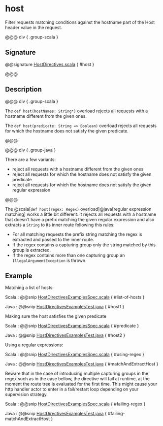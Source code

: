 # host

Filter requests matching conditions against the hostname part of the Host header value
in the request.

@@@ div { .group-scala }

## Signature

@@signature [HostDirectives.scala](/akka-http/src/main/scala/akka/http/scaladsl/server/directives/HostDirectives.scala) { #host }

@@@

## Description

@@@ div { .group-scala }

The `def host(hostNames: String*)` overload rejects all requests with a hostname different from the given ones.

The `def host(predicate: String => Boolean)` overload rejects all requests for which the hostname does
not satisfy the given predicate.

@@@

@@@ div { .group-java }

There are a few variants:

 * reject all requests with a hostname different from the given ones
 * reject all requests for which the hostname does not satisfy the given predicate
 * reject all requests for which the hostname does not satisfy the given regular expression

@@@

The @scala[`def host(regex: Regex)` overload]@java[regular expression matching] works a little bit different: it rejects all requests with a hostname
that doesn't have a prefix matching the given regular expression and also extracts a `String` to its
inner route following this rules:

>
 * For all matching requests the prefix string matching the regex is extracted and passed to the inner route.
 * If the regex contains a capturing group only the string matched by this group is extracted.
 * If the regex contains more than one capturing group an `IllegalArgumentException` is thrown.

## Example

Matching a list of hosts:

Scala
:  @@snip [HostDirectivesExamplesSpec.scala]($test$/scala/docs/http/scaladsl/server/directives/HostDirectivesExamplesSpec.scala) { #list-of-hosts }

Java
:  @@snip [HostDirectivesExamplesTest.java]($test$/java/docs/http/javadsl/server/directives/HostDirectivesExamplesTest.java) { #host1 }

Making sure the host satisfies the given predicate

Scala
:  @@snip [HostDirectivesExamplesSpec.scala]($test$/scala/docs/http/scaladsl/server/directives/HostDirectivesExamplesSpec.scala) { #predicate }

Java
:  @@snip [HostDirectivesExamplesTest.java]($test$/java/docs/http/javadsl/server/directives/HostDirectivesExamplesTest.java) { #host2 }

Using a regular expressions:

Scala
:  @@snip [HostDirectivesExamplesSpec.scala]($test$/scala/docs/http/scaladsl/server/directives/HostDirectivesExamplesSpec.scala) { #using-regex }

Java
:  @@snip [HostDirectivesExamplesTest.java]($test$/java/docs/http/javadsl/server/directives/HostDirectivesExamplesTest.java) { #matchAndExtractHost }

Beware that in the case of introducing multiple capturing groups in the regex such as in the case bellow, the
directive will fail at runtime, at the moment the route tree is evaluated for the first time. This might cause
your http handler actor to enter in a fail/restart loop depending on your supervision strategy.

Scala
:  @@snip [HostDirectivesExamplesSpec.scala]($test$/scala/docs/http/scaladsl/server/directives/HostDirectivesExamplesSpec.scala) { #failing-regex }

Java
:  @@snip [HostDirectivesExamplesTest.java]($test$/java/docs/http/javadsl/server/directives/HostDirectivesExamplesTest.java) { #failing-matchAndExtractHost }
